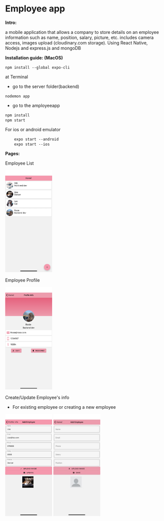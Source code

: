 # Employee app

**Intro:**

a mobile application that allows a company to store details on an employee information such as name, position, salary, picture, etc.
includes camera access, images upload (cloudinary.com storage). Using React Native, Nodejs and express.js and mongoDB

**Installation guide: (MacOS)**
```
npm install --global expo-cli
```
at Terminal
- go to the server folder(backend)
```
nodemon app
```
- go to the amployeeapp
```
npm install
npm start
```
For ios or android emulator
```
    expo start --android
    expo start --ios
```

**Pages:**

Employee List

<img src="img/9591606111138_.pic.jpg" width="30%" height="30%">

Employee Profile

<img src="img/9631606113021_.pic_hd.jpg" width="30%" height="30%">

Create/Update Employee's info
- For existing employee or creating a new employee

<img src="img/9601606111139_.pic.jpg" width="30%" height="30%">
<img src="img/9621606111141_.pic.jpg" width="30%" height="30%">


